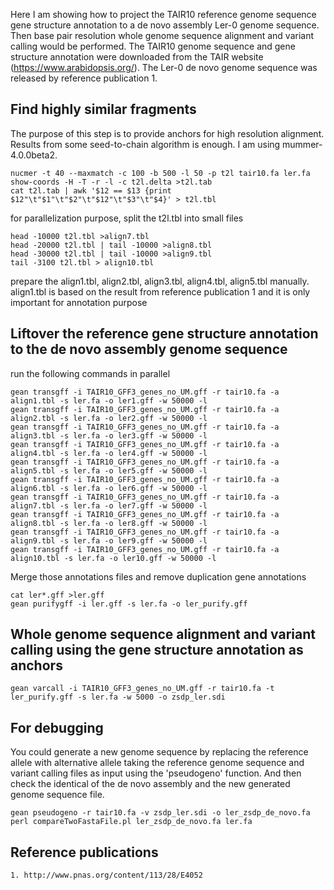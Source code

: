Here I am showing how to project the TAIR10 reference genome sequence gene structure annotation to a de novo assembly Ler-0 genome sequence.
Then base pair resolution whole genome sequence alignment and variant calling would be performed.
The TAIR10 genome sequence and gene structure annotation were downloaded from the TAIR website (https://www.arabidopsis.org/).
The Ler-0 de novo genome sequence was released by reference publication 1.
## Find highly similar fragments
The purpose of this step is to provide anchors for high resolution alignment. Results from some seed-to-chain algorithm is enough.
I am using mummer-4.0.0beta2.

```
nucmer -t 40 --maxmatch -c 100 -b 500 -l 50 -p t2l tair10.fa ler.fa
show-coords -H -T -r -l -c t2l.delta >t2l.tab
cat t2l.tab | awk '$12 == $13 {print $12"\t"$1"\t"$2"\t"$12"\t"$3"\t"$4}' > t2l.tbl
```
for parallelization purpose, split the t2l.tbl into small files
```
head -10000 t2l.tbl >align7.tbl
head -20000 t2l.tbl | tail -10000 >align8.tbl
head -30000 t2l.tbl | tail -10000 >align9.tbl
tail -3100 t2l.tbl > align10.tbl
```
prepare the align1.tbl, align2.tbl, align3.tbl, align4.tbl, align5.tbl manually.
align1.tbl is based on the result from reference publication 1 and it is only important for annotation purpose

## Liftover the reference gene structure annotation to the de novo assembly genome sequence
run the following commands in parallel
```
gean transgff -i TAIR10_GFF3_genes_no_UM.gff -r tair10.fa -a align1.tbl -s ler.fa -o ler1.gff -w 50000 -l
gean transgff -i TAIR10_GFF3_genes_no_UM.gff -r tair10.fa -a align2.tbl -s ler.fa -o ler2.gff -w 50000 -l
gean transgff -i TAIR10_GFF3_genes_no_UM.gff -r tair10.fa -a align3.tbl -s ler.fa -o ler3.gff -w 50000 -l
gean transgff -i TAIR10_GFF3_genes_no_UM.gff -r tair10.fa -a align4.tbl -s ler.fa -o ler4.gff -w 50000 -l
gean transgff -i TAIR10_GFF3_genes_no_UM.gff -r tair10.fa -a align5.tbl -s ler.fa -o ler5.gff -w 50000 -l
gean transgff -i TAIR10_GFF3_genes_no_UM.gff -r tair10.fa -a align6.tbl -s ler.fa -o ler6.gff -w 50000 -l
gean transgff -i TAIR10_GFF3_genes_no_UM.gff -r tair10.fa -a align7.tbl -s ler.fa -o ler7.gff -w 50000 -l
gean transgff -i TAIR10_GFF3_genes_no_UM.gff -r tair10.fa -a align8.tbl -s ler.fa -o ler8.gff -w 50000 -l
gean transgff -i TAIR10_GFF3_genes_no_UM.gff -r tair10.fa -a align9.tbl -s ler.fa -o ler9.gff -w 50000 -l
gean transgff -i TAIR10_GFF3_genes_no_UM.gff -r tair10.fa -a align10.tbl -s ler.fa -o ler10.gff -w 50000 -l
```
Merge those annotations files and remove duplication gene annotations
```
cat ler*.gff >ler.gff
gean purifygff -i ler.gff -s ler.fa -o ler_purify.gff
```
## Whole genome sequence alignment and variant calling using the gene structure annotation as anchors
```
gean varcall -i TAIR10_GFF3_genes_no_UM.gff -r tair10.fa -t ler_purify.gff -s ler.fa -w 5000 -o zsdp_ler.sdi
```
## For debugging
You could generate a new genome sequence by replacing the reference allele with alternative allele taking the reference
genome sequence and variant calling files as input using the 'pseudogeno' function. And then check the identical of the de novo assembly and the new generated genome sequence file.
```
gean pseudogeno -r tair10.fa -v zsdp_ler.sdi -o ler_zsdp_de_novo.fa
perl compareTwoFastaFile.pl ler_zsdp_de_novo.fa ler.fa
```
## Reference publications
```
1. http://www.pnas.org/content/113/28/E4052
```
